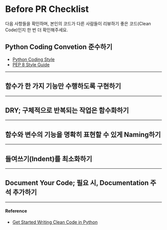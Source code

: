 # Before PR Checklist
다음 사항들을 확인하며, 본인의 코드가 다른 사람들이 리뷰하기 좋은 코드(Clean Code)인지 한 번 더 확인해주세요.

## Python Coding Convetion 준수하기
* [Python Coding Style](https://www.notion.so/Python-Coding-Style-8766a04dc1c141ad81f1bb6f63e2536d)
* [PEP 8 Style Guide](https://www.earthdatascience.org/courses/intro-to-earth-data-science/write-efficient-python-code/intro-to-clean-code/python-pep-8-style-guide/)

---
## 함수가 한 가지 기능만 수행하도록 구현하기

---
## DRY; 구체적으로 반복되는 작업은 함수화하기

---
## 함수와 변수의 기능을 명확히 표현할 수 있게 Naming하기

---
## 들여쓰기(Indent)를 최소화하기

---
## Document Your Code; 필요 시, Documentation 주석 추가하기

---
#### Reference
* [Get Started Writing Clean Code in Python](https://www.earthdatascience.org/courses/intro-to-earth-data-science/write-efficient-python-code/intro-to-clean-code/#get-started-writing-clean-code-in-python)
